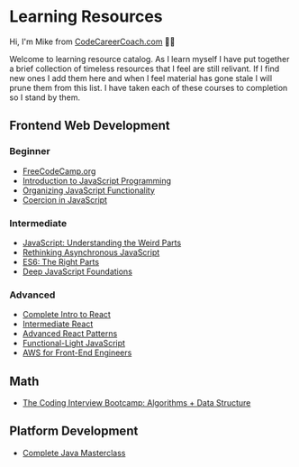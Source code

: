 # Learning Resources

Hi, I'm Mike from [CodeCareerCoach.com](http://www.codecareercoach.com) :wave::smile:

Welcome to learning resource catalog.  As I learn myself I have put together a brief collection of timeless resources that I feel are still relivant. If I find new ones I add them here and when I feel material has gone stale I will prune them from this list. I have taken each of these courses to completion so I stand by them. 

## Frontend Web Development

### Beginner

+ [FreeCodeCamp.org](http://www.freecodecamp.org)
+ [Introduction to JavaScript Programming](https://frontendmasters.com/courses/javascript-basics/)
+ [Organizing JavaScript Functionality](https://frontendmasters.com/courses/organizing-javascript/)
+ [Coercion in JavaScript](https://frontendmasters.com/courses/javascript-coercion/)

### Intermediate

+ [JavaScript: Understanding the Weird Parts](https://www.udemy.com/share/1000n6/)
+ [Rethinking Asynchronous JavaScript](https://frontendmasters.com/courses/rethinking-async-js/)
+ [ES6: The Right Parts](https://frontendmasters.com/courses/es6-right-parts/)
+ [Deep JavaScript Foundations](https://frontendmasters.com/courses/javascript-foundations/)

### Advanced
+ [Complete Intro to React](https://frontendmasters.com/courses/complete-react-v4/)
+ [Intermediate React](https://frontendmasters.com/courses/intermediate-react/)
+ [Advanced React Patterns](https://www.udemy.com/share/10007kAEEZeFhRTHQ=/)
+ [Functional-Light JavaScript](https://frontendmasters.com/courses/functional-javascript-v2/)
+ [AWS for Front-End Engineers](https://frontendmasters.com/courses/aws-frontend-react/)

## Math

+ [The Coding Interview Bootcamp: Algorithms + Data Structure](https://www.udemy.com/share/1001cQAEEZeFhRTHQ=/)

## Platform Development
+ [Complete Java Masterclass](https://www.udemy.com/share/10007kAEEZeFhRTHQ=/)
